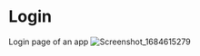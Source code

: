 # Login
Login page of an app
![Screenshot_1684615279](https://github.com/Abinaya-0702/Login/assets/100523412/4d4e174f-6a0b-4127-abc4-de6fac390e47)

